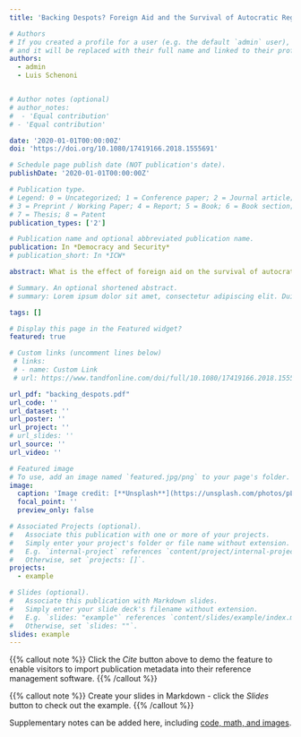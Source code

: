 ```yaml
---
title: 'Backing Despots? Foreign Aid and the Survival of Autocratic Regimes'

# Authors
# If you created a profile for a user (e.g. the default `admin` user), write the username (folder name) here
# and it will be replaced with their full name and linked to their profile.
authors:
  - admin
  - Luis Schenoni


# Author notes (optional)
# author_notes:
#  - 'Equal contribution'
# - 'Equal contribution'

date: '2020-01-01T00:00:00Z'
doi: 'https://doi.org/10.1080/17419166.2018.1555691'

# Schedule page publish date (NOT publication's date).
publishDate: '2020-01-01T00:00:00Z'

# Publication type.
# Legend: 0 = Uncategorized; 1 = Conference paper; 2 = Journal article;
# 3 = Preprint / Working Paper; 4 = Report; 5 = Book; 6 = Book section;
# 7 = Thesis; 8 = Patent
publication_types: ['2']

# Publication name and optional abbreviated publication name.
publication: In *Democracy and Security*
# publication_short: In *ICW*

abstract: What is the effect of foreign aid on the survival of autocratic regimes? Extant work about the effect of foreign aid on the recipient’s political regime has come to contradictory conclusions. Current findings display the full spectrum of possibilities from a democratizing effect to the enhancement of authoritarian survival. While some studies suggest that foreign aid strengthen autocrats and their incentives to cling to power, others have focused on specific periods and donors, thus finding a democratizing effect of foreign aid. In this article, we argue that the effect of foreign aid on autocratic survival does not operate in a direct way, but it is conditional on the levels of political leverage exerted by democratic donors vis-à-vis the autocratic leaders. This leverage, we find, is defined by the capability of democratic donors to back conditionality with effective political pressure. More specifically, we find that given similar levels of aid, autocratic recipients that are highly dependent on the United States—a quintessential democratic donor with extensive political influence—have a shorter survival rate when compared to those with which the United States has weaker ties and thus lower leverage.

# Summary. An optional shortened abstract.
# summary: Lorem ipsum dolor sit amet, consectetur adipiscing elit. Duis posuere tellus ac convallis placerat. Proin tincidunt magna sed ex sollicitudin condimentum.

tags: []

# Display this page in the Featured widget?
featured: true

# Custom links (uncomment lines below)
 # links:
 # - name: Custom Link
 # url: https://www.tandfonline.com/doi/full/10.1080/17419166.2018.1555691

url_pdf: "backing_despots.pdf"
url_code: ''
url_dataset: ''
url_poster: ''
url_project: ''
# url_slides: ''
url_source: ''
url_video: ''

# Featured image
# To use, add an image named `featured.jpg/png` to your page's folder.
image:
  caption: 'Image credit: [**Unsplash**](https://unsplash.com/photos/pLCdAaMFLTE)'
  focal_point: ''
  preview_only: false

# Associated Projects (optional).
#   Associate this publication with one or more of your projects.
#   Simply enter your project's folder or file name without extension.
#   E.g. `internal-project` references `content/project/internal-project/index.md`.
#   Otherwise, set `projects: []`.
projects:
  - example

# Slides (optional).
#   Associate this publication with Markdown slides.
#   Simply enter your slide deck's filename without extension.
#   E.g. `slides: "example"` references `content/slides/example/index.md`.
#   Otherwise, set `slides: ""`.
slides: example
---
```


{{% callout note %}}
Click the _Cite_ button above to demo the feature to enable visitors to import publication metadata into their reference management software.
{{% /callout %}}

{{% callout note %}}
Create your slides in Markdown - click the _Slides_ button to check out the example.
{{% /callout %}}

Supplementary notes can be added here, including [code, math, and images](https://wowchemy.com/docs/writing-markdown-latex/).
